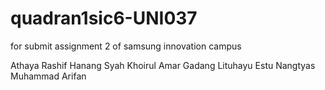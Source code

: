 # quadran1sic6-UNI037
for submit assignment 2 of samsung innovation campus

Athaya Rashif Hanang Syah
Khoirul Amar
Gadang Lituhayu Estu Nangtyas
Muhammad Arifan
